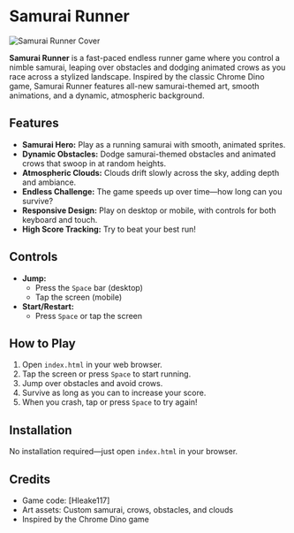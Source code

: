 # Samurai Runner

![Samurai Runner Cover](SamuraiRunStart.png)

**Samurai Runner** is a fast-paced endless runner game where you control a nimble samurai, leaping over obstacles and dodging animated crows as you race across a stylized landscape. Inspired by the classic Chrome Dino game, Samurai Runner features all-new samurai-themed art, smooth animations, and a dynamic, atmospheric background.

## Features

- **Samurai Hero:** Play as a running samurai with smooth, animated sprites.
- **Dynamic Obstacles:** Dodge samurai-themed obstacles and animated crows that swoop in at random heights.
- **Atmospheric Clouds:** Clouds drift slowly across the sky, adding depth and ambiance.
- **Endless Challenge:** The game speeds up over time—how long can you survive?
- **Responsive Design:** Play on desktop or mobile, with controls for both keyboard and touch.
- **High Score Tracking:** Try to beat your best run!

## Controls

- **Jump:**  
  - Press the `Space` bar (desktop)  
  - Tap the screen (mobile)
- **Start/Restart:**  
  - Press `Space` or tap the screen

## How to Play

1. Open `index.html` in your web browser.
2. Tap the screen or press `Space` to start running.
3. Jump over obstacles and avoid crows.
4. Survive as long as you can to increase your score.
5. When you crash, tap or press `Space` to try again!

## Installation

No installation required—just open `index.html` in your browser.

## Credits

- Game code: [Hleake117]
- Art assets: Custom samurai, crows, obstacles, and clouds
- Inspired by the Chrome Dino game
